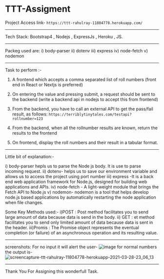 # TTT-Assigment
 Project Access link- `https://ttt-rahulray-11804778.herokuapp.com/`
 ____________________________________________________________________________________________________________________________________________________
 
 Tech Stack: Bootstrap4 , Nodejs , ExpressJs , Heroku , JS.
 _____________________________________________________________________________________________________________________________________________________
 
 Packeg used are: i) body-parser
                  ii) dotenv
                  iii) express
                  iv) node-fetch
                  v) nodemon
__________________________________________________________________________________________________________________________________________________________                  
Task to perform :- 
1. A frontend which accepts a comma separated list of roll numbers (front end in React or Nextjs is preferred)

2. On entering the value and pressing submit, a request should be sent to the backend (write a backend api in nodejs to accept this from frontend)

3. From the backend, you have to call an external API to get the pass/fail result, as follows:
`https://terriblytinytales.com/testapi?rollnumber=123`
4. From the backend, when all the rollnumber results are known, return the results to the frontend

5. On frontend, display the roll numbers and their result in a tabular format.

______________________________________________________________________________________________________________________________________________________________

Little bit of explanation:-

i) body-parser hepls us to parse the Node js body. It is use to parse incoming request.
ii) dotenv- helps us to save our environment variable and allows us to access the project using port number
iii) express -It is a back end web application framework for Node.js, designed for building web applications and APIs.
iv) node-fetch - A light-weight module that brings the Fetch API to Node.js
v) nodemon- nodemon is a tool that helps develop node.js based applications by automatically restarting the node application when file changes.

Some Key Methods used:-
 i)POST : Post method facilitates you to send large amount of data because data is send in the body.
 ii) GET : et method facilitates you to send only limited amount of data because data is sent in the header.
 iii)Promis : The Promise object represents the eventual completion (or failure) of an asynchronous operation and its resulting value.
________________________________________________________________________________________________________________________________________________________________________
screenshots:
For no input it will alert the user-
![image](https://user-images.githubusercontent.com/54851912/112761671-e8d83e00-9019-11eb-9e5d-acbe2aa75d68.png)
for normal numbers the output is-
![screencapture-ttt-rahulray-11804778-herokuapp-2021-03-28-23_06_13](https://user-images.githubusercontent.com/54851912/112761775-7a47b000-901a-11eb-8077-5d6de1a23a40.png)
__________________________________________________________________________________________________________________________________________________________________________
Thank You For Assigning this wonderfull Task.



